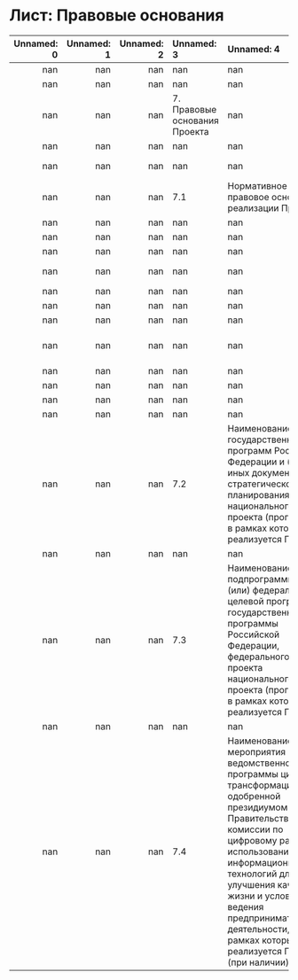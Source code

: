 # Лист: Правовые основания

|   Unnamed: 0 |   Unnamed: 1 |   Unnamed: 2 | Unnamed: 3                    | Unnamed: 4                                                                                                                                                                                                                                                                                                                   |   Unnamed: 5 | Unnamed: 6   | Unnamed: 7                     | Unnamed: 8          |
|-------------:|-------------:|-------------:|:------------------------------|:-----------------------------------------------------------------------------------------------------------------------------------------------------------------------------------------------------------------------------------------------------------------------------------------------------------------------------|-------------:|:-------------|:-------------------------------|:--------------------|
|          nan |          nan |          nan | nan                           | nan                                                                                                                                                                                                                                                                                                                          |          nan | nan          | nan                            | nan                 |
|          nan |          nan |          nan | nan                           | nan                                                                                                                                                                                                                                                                                                                          |          nan | nan          | nan                            | nan                 |
|          nan |          nan |          nan | 7. Правовые основания Проекта | nan                                                                                                                                                                                                                                                                                                                          |          nan | nan          | nan                            | nan                 |
|          nan |          nan |          nan | nan                           | nan                                                                                                                                                                                                                                                                                                                          |          nan | nan          | nan                            | nan                 |
|          nan |          nan |          nan | nan                           | nan                                                                                                                                                                                                                                                                                                                          |          nan | №            | Наименование                   | Структурная единица |
|          nan |          nan |          nan | 7.1                           | Нормативное правовое основание реализации Проекта                                                                                                                                                                                                                                                                            |          nan | 1            | НПА 1-го уровня                | nan                 |
|          nan |          nan |          nan | nan                           | nan                                                                                                                                                                                                                                                                                                                          |          nan | 1.1          | nan                            | nan                 |
|          nan |          nan |          nan | nan                           | nan                                                                                                                                                                                                                                                                                                                          |          nan | 1.2          | nan                            | nan                 |
|          nan |          nan |          nan | nan                           | nan                                                                                                                                                                                                                                                                                                                          |          nan | …            | nan                            | nan                 |
|          nan |          nan |          nan | nan                           | nan                                                                                                                                                                                                                                                                                                                          |          nan | 2            | НПА 2-го уровня                | nan                 |
|          nan |          nan |          nan | nan                           | nan                                                                                                                                                                                                                                                                                                                          |          nan | 2.1          | nan                            | nan                 |
|          nan |          nan |          nan | nan                           | nan                                                                                                                                                                                                                                                                                                                          |          nan | 2.2          | nan                            | nan                 |
|          nan |          nan |          nan | nan                           | nan                                                                                                                                                                                                                                                                                                                          |          nan | …            | nan                            | nan                 |
|          nan |          nan |          nan | nan                           | nan                                                                                                                                                                                                                                                                                                                          |          nan | 3            | Проекты НПА 1-го и 2-го уровня | nan                 |
|          nan |          nan |          nan | nan                           | nan                                                                                                                                                                                                                                                                                                                          |          nan | 3.1          | nan                            | nan                 |
|          nan |          nan |          nan | nan                           | nan                                                                                                                                                                                                                                                                                                                          |          nan | 3.2          | nan                            | nan                 |
|          nan |          nan |          nan | nan                           | nan                                                                                                                                                                                                                                                                                                                          |          nan | …            | nan                            | nan                 |
|          nan |          nan |          nan | nan                           | nan                                                                                                                                                                                                                                                                                                                          |          nan | nan          | nan                            | nan                 |
|          nan |          nan |          nan | 7.2                           | Наименование государственных программ Российской Федерации и (или) иных документов стратегического планирования, национального проекта (программы), в рамках которых реализуется Проект                                                                                                                                      |          nan | nan          | nan                            | nan                 |
|          nan |          nan |          nan | nan                           | nan                                                                                                                                                                                                                                                                                                                          |          nan | nan          | nan                            | nan                 |
|          nan |          nan |          nan | 7.3                           | Наименование подпрограммы и (или) федеральной целевой программы государственной программы Российской Федерации, федерального проекта национального проекта (программы), в рамках которых реализуется Проект                                                                                                                  |          nan | nan          | nan                            | nan                 |
|          nan |          nan |          nan | nan                           | nan                                                                                                                                                                                                                                                                                                                          |          nan | nan          | nan                            | nan                 |
|          nan |          nan |          nan | 7.4                           | Наименование мероприятия ведомственной программы цифровой трансформации, одобренной президиумом Правительственной комиссии по цифровому развитию, использованию информационных технологий для улучшения качества жизни и условий ведения предпринимательской деятельности, в рамках которых реализуется Проект (при наличии) |          nan | nan          | nan                            | nan                 |